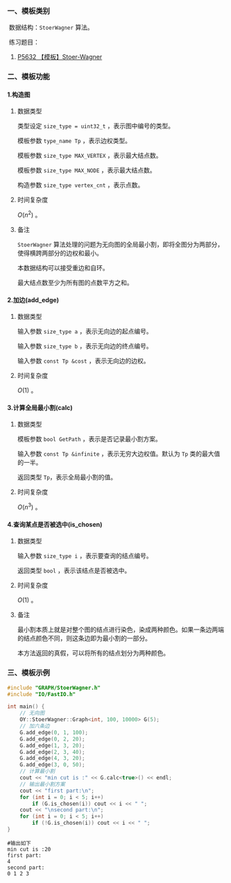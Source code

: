 ### 一、模板类别

​	数据结构：`StoerWagner` 算法。

​	练习题目：

1. [P5632 【模板】Stoer-Wagner](https://www.luogu.com.cn/problem/P5632)

### 二、模板功能

#### 1.构造图

1. 数据类型

   类型设定 `size_type = uint32_t` ，表示图中编号的类型。

   模板参数 `type_name Tp` ，表示边权类型。

   模板参数 `size_type MAX_VERTEX` ，表示最大结点数。

   模板参数 `size_type MAX_NODE` ，表示最大结点数。

   构造参数 `size_type vertex_cnt` ，表示点数。

2. 时间复杂度

   $O(n^2)$ 。

3. 备注

   `StoerWagner` 算法处理的问题为无向图的全局最小割，即将全图分为两部分，使得横跨两部分的边权和最小。

   本数据结构可以接受重边和自环。

   最大结点数至少为所有图的点数平方之和。
   

#### 2.加边(add_edge)

1. 数据类型

   输入参数 `size_type a`​ ，表示无向边的起点编号。

   输入参数 `size_type b` ，表示无向边的终点编号。

   输入参数 `const Tp &cost` ，表示无向边的边权。

2. 时间复杂度

   $O(1)$ 。


#### 3.计算全局最小割(calc)

1. 数据类型

   模板参数 `bool GetPath` ，表示是否记录最小割方案。

   输入参数 `const Tp &infinite` ，表示无穷大边权值。默认为 `Tp` 类的最大值的一半。

   返回类型 `Tp`，表示全局最小割的值。

2. 时间复杂度

   $O(n^3)$ 。

#### 4.查询某点是否被选中(is_chosen)

1. 数据类型

   输入参数 `size_type i` ，表示要查询的结点编号。

   返回类型 `bool` ，表示该结点是否被选中。

2. 时间复杂度

    $O(1)$ 。

3. 备注

   最小割本质上就是对整个图的结点进行染色，染成两种颜色。如果一条边两端的结点颜色不同，则这条边即为最小割的一部分。

   本方法返回的真假，可以将所有的结点划分为两种颜色。

### 三、模板示例

```c++
#include "GRAPH/StoerWagner.h"
#include "IO/FastIO.h"

int main() {
    // 无向图
    OY::StoerWagner::Graph<int, 100, 10000> G(5);
    // 加六条边
    G.add_edge(0, 1, 100);
    G.add_edge(0, 2, 20);
    G.add_edge(1, 3, 20);
    G.add_edge(2, 3, 40);
    G.add_edge(4, 3, 20);
    G.add_edge(3, 0, 50);
    // 计算最小割
    cout << "min cut is :" << G.calc<true>() << endl;
    // 输出最小割方案
    cout << "first part:\n";
    for (int i = 0; i < 5; i++)
        if (G.is_chosen(i)) cout << i << " ";
    cout << "\nsecond part:\n";
    for (int i = 0; i < 5; i++)
        if (!G.is_chosen(i)) cout << i << " ";
}
```

```
#输出如下
min cut is :20
first part:
4 
second part:
0 1 2 3 
```

